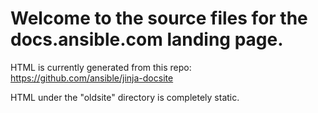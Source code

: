 # Welcome to the source files for the docs.ansible.com landing page.

HTML is currently generated from this repo: https://github.com/ansible/jinja-docsite

HTML under the "oldsite" directory is completely static.
